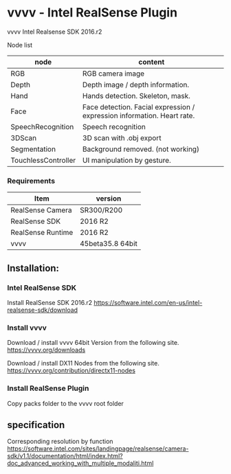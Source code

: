 # vvvv - Intel RealSense Plugin
vvvv Intel Realsense SDK 2016.r2 

Node list

|node|content|
|---|---|
|RGB|RGB camera image |
|Depth|Depth image / depth information. |
|Hand|Hands detection. Skeleton, mask.|
|Face|Face detection. Facial expression / expression information. Heart rate.|
|SpeechRecognition|Speech recognition|
|3DScan|3D scan with .obj export|
|Segmentation|Background removed. (not working)|
|TouchlessController|UI manipulation by gesture.|

### Requirements

|Item |version|
|---|---|
|RealSense Camera|SR300/R200|
|RealSense SDK|2016 R2|
|RealSense Runtime|2016 R2|
|vvvv|45beta35.8 64bit|

## Installation:
### Intel RealSense SDK
Install RealSense SDK 2016.r2
https://software.intel.com/en-us/intel-realsense-sdk/download

### Install vvvv

Download / install vvvv 64bit Version from the following site. 
https://vvvv.org/downloads

Download / install DX11 Nodes from the following site. 
https://vvvv.org/contribution/directx11-nodes

### Install RealSense Plugin

Copy packs folder to the vvvv root folder

## specification

Corresponding resolution by function 
https://software.intel.com/sites/landingpage/realsense/camera-sdk/v1.1/documentation/html/index.html?doc_advanced_working_with_multiple_modaliti.html

